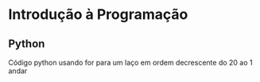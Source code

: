 # Introdução à Programação
## Python

Código python usando for para um laço em ordem decrescente do 20 ao 1 andar

